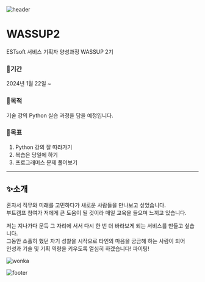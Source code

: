 ![header](https://capsule-render.vercel.app/api?type=waving&color=auto&height=200&section=header&text=ESTsoft%20서비스%20기획자%20양성과정%20WASSUP%202기&fontSize=40)


# WASSUP2
ESTsoft 서비스 기획자 양성과정 WASSUP 2기  


### 📍기간
2024년 1월 22일 ~


### 📍목적
기술 강의 Python 실습 과정을 담을 예정입니다.


### 📍목표
1. Python 강의 잘 따라가기  
2. 복습은 당일에 하기  
3. 프로그래머스 문제 풀어보기  


---


## ✨소개
혼자서 직무와 미래를 고민하다가 새로운 사람들을 만나보고 싶었습니다.  
부트캠프 참여가 저에게 큰 도움이 될 것이라 매일 교육을 들으며 느끼고 있습니다.

저는 지나가다 문득 그 자리에 서서 다시 한 번 더 바라보게 되는 서비스를 만들고 싶습니다.  
그동안 소홀히 했던 자기 성찰을 시작으로 타인의 마음을 궁금해 하는 사람이 되어  
인성과 기술 및 기획 역량을 키우도록 열심히 하겠습니다! 파이팅!


![wonka](https://file2.nocutnews.co.kr/newsroom/image/2024/01/23/202401232019090310_0.jpg)


![footer](https://capsule-render.vercel.app/api?&type=soft&section=footer&text=Pure%20Imagination&fontSize=40&animation=twinkling&height=80)